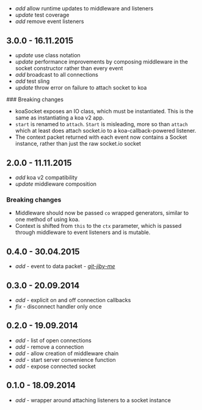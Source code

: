 
##

* _add_ allow runtime updates to middleware and listeners
* _update_ test coverage
* _add_ remove event listeners

## 3.0.0 - 16.11.2015

* _update_ use class notation
* _update_ performance improvements by composing middleware in the socket constructor rather than every event
* _add_ broadcast to all connections
* _add_ test sling
* _update_ throw error on failure to attach socket to koa

### Breaking changes

* koaSocket exposes an IO class, which must be instantiated. This is the same as instantiating a koa v2 app.
* `start` is renamed to `attach`. `Start` is misleading, more so than `attach` which at least does attach socket.io to a koa-callback-powered listener.
* The context packet returned with each event now contains a Socket instance, rather than just the raw socket.io socket


## 2.0.0 - 11.11.2015

* _add_ koa v2 compatibility
* _update_ middleware composition

### Breaking changes

* Middleware should now be passed `co` wrapped generators, similar to one method of using koa.
* Context is shifted from `this` to the `ctx` parameter, which is passed through middleware to event listeners and is mutable.


## 0.4.0 - 30.04.2015

* _add_ - event to data packet - *[git-jiby-me](https://github.com/git-jiby-me)*

## 0.3.0 - 20.09.2014

* _add_ - explicit on and off connection callbacks
* _fix_ - disconnect handler only once

## 0.2.0 - 19.09.2014

* _add_ - list of open connections
* _add_ - remove a connection
* _add_ - allow creation of middleware chain
* _add_ - start server convenience function
* _add_ - expose connected socket

## 0.1.0 - 18.09.2014

* _add_ - wrapper around attaching listeners to a socket instance
